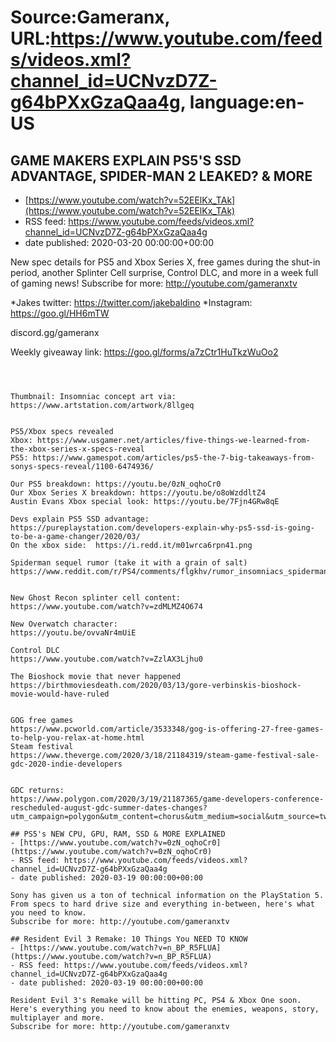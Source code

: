 # Source:Gameranx, URL:https://www.youtube.com/feeds/videos.xml?channel_id=UCNvzD7Z-g64bPXxGzaQaa4g, language:en-US

## GAME MAKERS EXPLAIN PS5'S SSD ADVANTAGE, SPIDER-MAN 2 LEAKED? & MORE
 - [https://www.youtube.com/watch?v=52EElKx_TAk](https://www.youtube.com/watch?v=52EElKx_TAk)
 - RSS feed: https://www.youtube.com/feeds/videos.xml?channel_id=UCNvzD7Z-g64bPXxGzaQaa4g
 - date published: 2020-03-20 00:00:00+00:00

New spec details for PS5 and Xbox Series X, free games during the shut-in period, another Splinter Cell surprise, Control DLC, and more in a week full of gaming news!
Subscribe for more: http://youtube.com/gameranxtv 

*Jakes twitter: https://twitter.com/jakebaldino 
*Instagram: https://goo.gl/HH6mTW 

 discord.gg/gameranx 

 Weekly giveaway link: https://goo.gl/forms/a7zCtr1HuTkzWuOo2 



 ~~~~STORIES~~~~



Thumbnail: Insomniac concept art via:
https://www.artstation.com/artwork/8llgeq


PS5/Xbox specs revealed
Xbox: https://www.usgamer.net/articles/five-things-we-learned-from-the-xbox-series-x-specs-reveal
PS5: https://www.gamespot.com/articles/ps5-the-7-big-takeaways-from-sonys-specs-reveal/1100-6474936/

Our PS5 breakdown: https://youtu.be/0zN_oqhoCr0
Our Xbox Series X breakdown: https://youtu.be/o8oWzddltZ4
Austin Evans Xbox special look: https://youtu.be/7Fjn4GRw8qE

Devs explain PS5 SSD advantage:
https://pureplaystation.com/developers-explain-why-ps5-ssd-is-going-to-be-a-game-changer/2020/03/
On the xbox side:  https://i.redd.it/m01wrca6rpn41.png

Spiderman sequel rumor (take it with a grain of salt)
https://www.reddit.com/r/PS4/comments/flgkhv/rumor_insomniacs_spiderman_sequel_will_feature/


New Ghost Recon splinter cell content:
https://www.youtube.com/watch?v=zdMLMZ4O674

New Overwatch character:
https://youtu.be/ovvaNr4mUiE

Control DLC
https://www.youtube.com/watch?v=ZzlAX3Ljhu0

The Bioshock movie that never happened
https://birthmoviesdeath.com/2020/03/13/gore-verbinskis-bioshock-movie-would-have-ruled


GOG free games
https://www.pcworld.com/article/3533348/gog-is-offering-27-free-games-to-help-you-relax-at-home.html
Steam festival
https://www.theverge.com/2020/3/18/21184319/steam-game-festival-sale-gdc-2020-indie-developers


GDC returns:
https://www.polygon.com/2020/3/19/21187365/game-developers-conference-rescheduled-august-gdc-summer-dates-changes?utm_campaign=polygon&utm_content=chorus&utm_medium=social&utm_source=twitter

## PS5's NEW CPU, GPU, RAM, SSD & MORE EXPLAINED
 - [https://www.youtube.com/watch?v=0zN_oqhoCr0](https://www.youtube.com/watch?v=0zN_oqhoCr0)
 - RSS feed: https://www.youtube.com/feeds/videos.xml?channel_id=UCNvzD7Z-g64bPXxGzaQaa4g
 - date published: 2020-03-19 00:00:00+00:00

Sony has given us a ton of technical information on the PlayStation 5. From specs to hard drive size and everything in-between, here's what you need to know.
Subscribe for more: http://youtube.com/gameranxtv

## Resident Evil 3 Remake: 10 Things You NEED TO KNOW
 - [https://www.youtube.com/watch?v=n_BP_R5FLUA](https://www.youtube.com/watch?v=n_BP_R5FLUA)
 - RSS feed: https://www.youtube.com/feeds/videos.xml?channel_id=UCNvzD7Z-g64bPXxGzaQaa4g
 - date published: 2020-03-19 00:00:00+00:00

Resident Evil 3's Remake will be hitting PC, PS4 & Xbox One soon. Here's everything you need to know about the enemies, weapons, story, multiplayer and more.
Subscribe for more: http://youtube.com/gameranxtv

